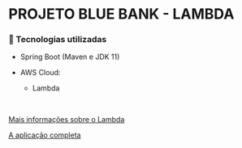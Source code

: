 # PROJETO BLUE BANK - LAMBDA

### 📑 Tecnologias utilizadas

- Spring Boot (Maven e JDK 11)

- AWS Cloud:
  - Lambda
<br>

<a target="_blank" href="https://github.com/jessicakopps/estudos/blob/master/AWS/lambda.md"> Mais informações sobre o Lambda</a>


<a target="_blank" href="https://github.com/jessicakopps/BlueBankSquad6"> A aplicação completa</a>
